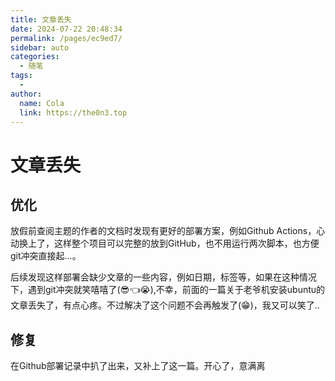 ```yaml
---
title: 文章丢失
date: 2024-07-22 20:48:34
permalink: /pages/ec9ed7/
sidebar: auto
categories:
  - 随笔
tags:
  - 
author: 
  name: Cola
  link: https://the0n3.top
---
```

# 文章丢失

## 优化

放假前查阅主题的作者的文档时发现有更好的部署方案，例如Github Actions，心动换上了，这样整个项目可以完整的放到GitHub，也不用运行两次脚本，也方便git冲突直接起...。

后续发现这样部署会缺少文章的一些内容，例如日期，标签等，如果在这种情况下，遇到git冲突就笑嘻嘻了(😎👈😭),不幸，前面的一篇关于老爷机安装ubuntu的文章丢失了，有点心疼。不过解决了这个问题不会再触发了(😁)，我又可以笑了..

## 修复

在Github部署记录中扒了出来，又补上了这一篇。开心了，意满离